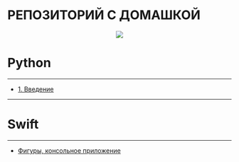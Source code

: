 # РЕПОЗИТОРИЙ С ДОМАШКОЙ

<p align="center">
    <img src="https://repository-images.githubusercontent.com/349182748/21c4a880-8db7-11eb-9d1c-3556e6fac883"> 
</p>

# Python
---
* [1. Введение](Python/Lab1)
---
# Swift
---
* [Фигуры, консольное приложение](Swift/FiguresLabSwift/FiguresLabSwift/)
